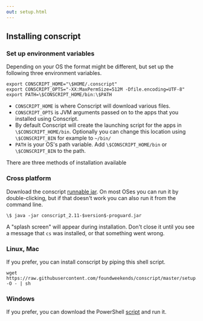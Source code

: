 ```yaml
---
out: setup.html
---
```


  [runnable]: https://repo1.maven.org/maven2/org/foundweekends/conscript/conscript_2.11/$version$/conscript_2.11-$version$-proguard.jar
  [ps]: https://raw.githubusercontent.com/foundweekends/conscript/master/setup.ps1

Installing conscript
--------------------

### Set up environment variables

Depending on your OS the format might be different, but set up the following three environment variables.

    export CONSCRIPT_HOME="\$HOME/.conscript"
    export CONSCRIPT_OPTS="-XX:MaxPermSize=512M -Dfile.encoding=UTF-8"
    export PATH=\$CONSCRIPT_HOME/bin:\$PATH

- `CONSCRIPT_HOME` is where Conscript will download various files.
- `CONSCRIPT_OPTS` is JVM arguments passed on to the apps that you installed using Conscript.
- By default Conscript will create the launching script for the apps in `\$CONSCRIPT_HOME/bin`. Optionally you can change this location using `\$CONSCRIPT_BIN` for example to `~/bin/`
- `PATH` is your OS's path variable. Add `\$CONSCRIPT_HOME/bin` or `\$CONSCRIPT_BIN` to the path.

There are three methods of installation available

### Cross platform

Download the conscript [runnable jar][runnable]. On most OSes you can run it by double-clicking, but if that doesn't work you can also run it from the command line.

```
\$ java -jar conscript_2.11-$version$-proguard.jar
```

A "splash screen" will appear during installation. Don't close it until you see a message that `cs` was installed, or that something went wrong.

### Linux, Mac

If you prefer, you can install conscript by piping this shell script.

```
wget https://raw.githubusercontent.com/foundweekends/conscript/master/setup.sh -O - | sh
```

### Windows

If you prefer, you can download the PowerShell [script][ps] and run it.
